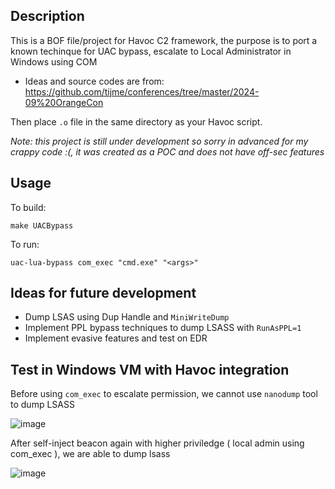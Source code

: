 ## Description
This is a BOF file/project for Havoc C2 framework, the purpose is to port a known techinque for UAC bypass, escalate to Local Administrator in Windows using COM
- Ideas and source codes are from: https://github.com/tijme/conferences/tree/master/2024-09%20OrangeCon

Then place `.o` file in the same directory as your Havoc script.

*Note: this project is still under development so sorry in advanced for my crappy code :(, it was created as a POC and does not have off-sec features* 

## Usage

To build:
```
make UACBypass
```

To run:
```
uac-lua-bypass com_exec "cmd.exe" "<args>" 
```


## Ideas for future development
- Dump LSAS using Dup Handle and `MiniWriteDump`
- Implement PPL bypass techniques to dump LSASS with `RunAsPPL=1`
- Implement evasive features and test on EDR 

## Test in Windows VM with Havoc integration

Before using `com_exec` to escalate permission, we cannot use `nanodump` tool to dump LSASS 

![image](https://github.com/user-attachments/assets/8635669d-b2d3-4535-b5c0-5176af51afa8)

After self-inject beacon again with higher priviledge ( local admin using com_exec ), we are able to dump lsass

![image](https://github.com/user-attachments/assets/da5435b1-db7b-438e-acc6-6156ddac4206)


